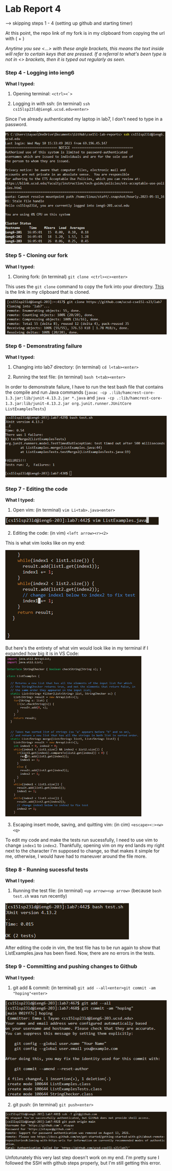 # Lab Report 4

--> skipping steps 1 - 4 (setting up github and starting timer)

At this point, the repo link of my fork is in my clipboard from copying the url with (<ctrl> + <c>)



*Anytime you see <...> with these angle brackets, this means the text inside will refer to certain keys that are pressed. If a referral to what's been type is not in <> brackets, then it is typed out regularly as seen.*
### Step 4 - Logging into ieng6
**What I typed:**

1. Opening terminal: ``<ctrl><`>``

2. Logging in with ssh: (in terminal) `ssh cs15lsp23ld@ieng6.ucsd.edu<enter>`

Since I've already authenticated my laptop in lab7, I don't need to type in a password.

<img src="pics/ssh.png" alt= “” width=500 height=350>

### Step 5 - Cloning our fork
**What I typed:**

1. Cloning fork: (in terminal) `git clone <ctrl><c><enter>`

This uses the `git clone` command to copy the fork into your directory. [This](https://github.com/ucsd-cse15l-s23/lab7) is the link in my clipboard that is cloned.

![Image](pics/git-clone.png)



### Step 6 - Demonstrating failure
**What I typed:**

1. Changing into lab7 directory: (in terminal) `cd l<tab><enter>`

2. Running the test file: (in terminal) `bash t<tab><enter>`

In order to demonstrate failure, I have to run the test bash file that contains the compile and run Java commands (`javac -cp .:lib/hamcrest-core-1.3.jar:lib/junit-4.13.2.jar *.java` and `java -cp .:lib/hamcrest-core-1.3.jar:lib/junit-4.13.2.jar org.junit.runner.JUnitCore ListExamplesTests`)

![Image](pics/failure.png)

### Step 7 - Editing the code
**What I typed:**

1. Open vim: (in terminal) `vim Li<tab>.java<enter>`

![Image](pics/vim-cmd.png)

2. Editing the code: (in vim) `<left arrow><r><2>`

This is what vim looks like on my end:

![Image](pics/vim-modified.png)

But here's the entirety of what vim would look like in my terminal if I expanded how big it is in VS Code:
<img src="pics/vim-open.png" alt= “” width=425 height=500>

3. Escaping insert mode, saving, and quitting vim: (in cim) `<escape><:><w><q>`

To edit my code and make the tests run sucessfully, I need to use vim to change `index1` to `index2`. Thankfully, opening vim on my end lands my right next to the character I'm supposed to change, so that makes it simple for me, otherwise, I would have had to maneuver around the file more.

### Step 8 - Running sucessful tests
**What I typed:**

1. Running the test file: (in terminal) `<up arrow><up arrow>` (because `bash test.sh` was run recently)

![Image](pics/success.png)

After editing the code in vim, the test file has to be run again to show that ListExamples.java has been fixed. Now, there are no errors in the tests.

### Step 9 - Committing and pushing changes to Github
**What I typed:**

1. git add & commit: (in terminal) `git add --all<enter>git commit -am "hoping"<enter>`

![Image](pics/add-commit.png)

2. git push: (in terminal) `git push<enter>`

![Image](pics/help.png)

Unfotunately this very last step doesn't work on my end. I'm pretty sure I followed the SSH with github steps properly, but I'm still getting this error. 